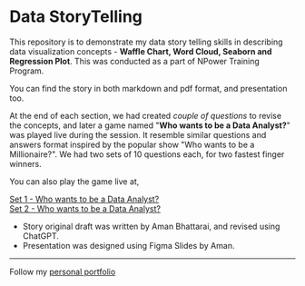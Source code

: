 # Data StoryTelling 

This repository is to demonstrate my data story telling skills in describing data visualization concepts - **Waffle Chart, Word Cloud, Seaborn and Regression Plot**. This was conducted as a part of NPower Training Program.

You can find the story in both markdown and pdf format, and presentation too.   

At the end of each section, we had created _couple of questions_ to revise the concepts, and later a game named "**Who wants to be a Data Analyst?**" was played live during the session. It resemble similar questions and answers format inspired by the popular show "Who wants to be a Millionaire?". We had two sets of 10 questions each, for two fastest finger winners.

You can also play the game live at, 

[Set 1 - Who wants to be a Data Analyst?](https://view.genially.com/6706f15affec31af69702711/interactive-content-set-one-who-wants-to-be-a-data-analyst)   
[Set 2 - Who wants to be a Data Analyst?](https://view.genially.com/6706f15b3b9b9136c480e0f1/interactive-content-set-two-who-wants-to-be-a-data-analyst)

- Story original draft was written by Aman Bhattarai, and revised using ChatGPT.
- Presentation was designed using Figma Slides by Aman.

---

Follow my [personal portfolio](https://amanbhattarai.com.np)
